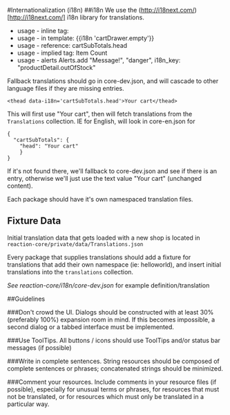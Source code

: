 #Internationalization (i18n)
##i18n 
We use the (http://i18next.com/)[http://i18next.com/] i18n library for translations.

 - usage - inline tag: <td data-i18n='cartSubTotals.items'>
 - usage - in template: {{i18n 'cartDrawer.empty'}}
 - usage - reference:  <thead data-i18n>cartSubTotals.head</thead>
 - usage - implied tag: <td data-i18n>Item Count</td>
 - usage - alerts Alerts.add "Message!", "danger", i18n_key: "productDetail.outOfStock"

Fallback translations should go in core-dev.json, and will cascade to other language files if they are missing entries.
```
<thead data-i18n='cartSubTotals.head'>Your cart</thead>
```

This will first use "Your cart", then will fetch translations from the `Translations` collection. IE for English, will look in core-en.json for 
```
{
  "cartSubTotals": {
    "head": "Your cart"
    }
}
```

If it's not found there, we'll fallback to core-dev.json and see if there is an entry, otherwise we'll just use the text value "Your cart" (unchanged content).

Each package should have it's own namespaced translation files.

## Fixture Data
Initial translation data that gets loaded with a new shop is located in `reaction-core/private/data/Translations.json`

Every package that supplies translations should add a fixture for translations that add their own namespace (ie: helloworld), and insert initial translations into the `translations` collection.


*See reaction-core/i18n/core-dev.json* for example definition/translation

##Guidelines

###Don't crowd the UI. 
Dialogs should be constructed with at least 30% (preferably 100%) expansion room in mind. If this becomes impossible, a second dialog or a tabbed interface must be implemented.

###Use ToolTips. 
All buttons / icons should use ToolTips and/or status bar messages (if possible)

###Write in complete sentences. 
String resources should be composed of complete sentences or phrases; concatenated strings should be minimized.

###Comment your resources. 
Include comments in your resource files (if possible), especially for unusual terms or phrases, for resources that must not be translated, or for resources which must only be translated in a particular way.
